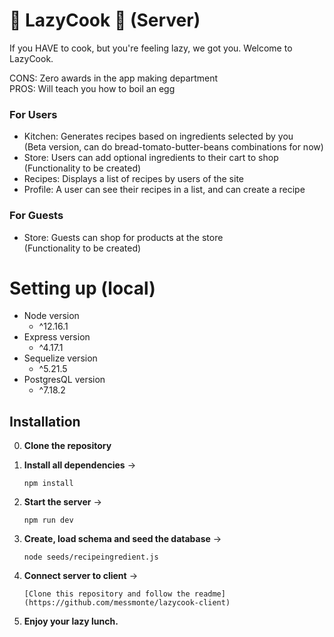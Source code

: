 # :fork_and_knife: LazyCook :fork_and_knife: (Server)

If you HAVE to cook, but you're feeling lazy, we got you.
Welcome to LazyCook.

CONS: Zero awards in the app making department <br>
PROS: Will teach you how to boil an egg

### For Users

- Kitchen: Generates recipes based on ingredients selected by you <br>(Beta version, can do bread-tomato-butter-beans combinations for now)
- Store: Users can add optional ingredients to their cart to shop <br>(Functionality to be created)
- Recipes: Displays a list of recipes by users of the site
- Profile: A user can see their recipes in a list, and can create a recipe

### For Guests

- Store: Guests can shop for products at the store <br>(Functionality to be created)

# Setting up (local)

- Node version
  - ^12.16.1
- Express version
  - ^4.17.1
- Sequelize version
  - ^5.21.5
- PostgresQL version
  - ^7.18.2

## Installation

0. **Clone the repository**
1. **Install all dependencies** ->


    ```
    npm install
    ```

2. **Start the server** ->


    ```
    npm run dev
    ```

3. **Create, load schema and seed the database** ->


    ```
    node seeds/recipeingredient.js
    ```

4. **Connect server to client** ->


    ```
    [Clone this repository and follow the readme](https://github.com/messmonte/lazycook-client)
    ```

5. **Enjoy your lazy lunch.**
